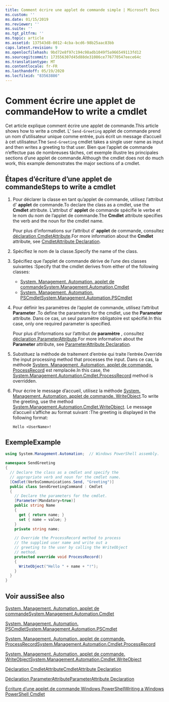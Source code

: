 ```yaml
---
title: Comment écrire une applet de commande simple | Microsoft Docs
ms.custom: ''
ms.date: 01/15/2019
ms.reviewer: ''
ms.suite: ''
ms.tgt_pltfrm: ''
ms.topic: article
ms.assetid: 137543d8-0012-4cba-bcd6-98b25aac83bb
caps.latest.revision: 9
ms.openlocfilehash: 9bd72e8f97c194c98adb1049f5a966549113fd12
ms.sourcegitcommit: 173556307d45d88de31086ce776770547eece64c
ms.translationtype: MT
ms.contentlocale: fr-FR
ms.lasthandoff: 05/19/2020
ms.locfileid: "83563886"
---
```

# <a name="how-to-write-a-cmdlet"></a><span data-ttu-id="def09-102">Comment écrire une applet de commande</span><span class="sxs-lookup"><span data-stu-id="def09-102">How to write a cmdlet</span></span>

<span data-ttu-id="def09-103">Cet article explique comment écrire une applet de commande.</span><span class="sxs-lookup"><span data-stu-id="def09-103">This article shows how to write a cmdlet.</span></span> <span data-ttu-id="def09-104">L' `Send-Greeting` applet de commande prend un nom d’utilisateur unique comme entrée, puis écrit un message d’accueil à cet utilisateur.</span><span class="sxs-lookup"><span data-stu-id="def09-104">The `Send-Greeting` cmdlet takes a single user name as input and then writes a greeting to that user.</span></span> <span data-ttu-id="def09-105">Bien que l’applet de commande n’effectue pas de nombreuses tâches, cet exemple illustre les principales sections d’une applet de commande.</span><span class="sxs-lookup"><span data-stu-id="def09-105">Although the cmdlet does not do much work, this example demonstrates the major sections of a cmdlet.</span></span>

## <a name="steps-to-write-a-cmdlet"></a><span data-ttu-id="def09-106">Étapes d’écriture d’une applet de commande</span><span class="sxs-lookup"><span data-stu-id="def09-106">Steps to write a cmdlet</span></span>

1. <span data-ttu-id="def09-107">Pour déclarer la classe en tant qu’applet de commande, utilisez l’attribut d' **applet** de commande.</span><span class="sxs-lookup"><span data-stu-id="def09-107">To declare the class as a cmdlet, use the **Cmdlet** attribute.</span></span> <span data-ttu-id="def09-108">L’attribut d' **applet** de commande spécifie le verbe et le nom du nom de l’applet de commande.</span><span class="sxs-lookup"><span data-stu-id="def09-108">The **Cmdlet** attribute specifies the verb and the noun for the cmdlet name.</span></span>

   <span data-ttu-id="def09-109">Pour plus d’informations sur l’attribut d' **applet** de commande, consultez [déclaration CmdletAttribute](cmdlet-attribute-declaration.md).</span><span class="sxs-lookup"><span data-stu-id="def09-109">For more information about the **Cmdlet** attribute, see [CmdletAttribute Declaration](cmdlet-attribute-declaration.md).</span></span>

2. <span data-ttu-id="def09-110">Spécifiez le nom de la classe.</span><span class="sxs-lookup"><span data-stu-id="def09-110">Specify the name of the class.</span></span>

3. <span data-ttu-id="def09-111">Spécifiez que l’applet de commande dérive de l’une des classes suivantes :</span><span class="sxs-lookup"><span data-stu-id="def09-111">Specify that the cmdlet derives from either of the following classes:</span></span>

   * [<span data-ttu-id="def09-112">System. Management. Automation. applet de commande</span><span class="sxs-lookup"><span data-stu-id="def09-112">System.Management.Automation.Cmdlet</span></span>](/dotnet/api/System.Management.Automation.Cmdlet)
   * [<span data-ttu-id="def09-113">System. Management. Automation. PSCmdlet</span><span class="sxs-lookup"><span data-stu-id="def09-113">System.Management.Automation.PSCmdlet</span></span>](/dotnet/api/System.Management.Automation.PSCmdlet)

4. <span data-ttu-id="def09-114">Pour définir les paramètres de l’applet de commande, utilisez l’attribut **Parameter** .</span><span class="sxs-lookup"><span data-stu-id="def09-114">To define the parameters for the cmdlet, use the **Parameter** attribute.</span></span> <span data-ttu-id="def09-115">Dans ce cas, un seul paramètre obligatoire est spécifié.</span><span class="sxs-lookup"><span data-stu-id="def09-115">In this case, only one required parameter is specified.</span></span>

   <span data-ttu-id="def09-116">Pour plus d’informations sur l’attribut de **paramètre** , consultez [déclaration ParameterAttribute](parameter-attribute-declaration.md).</span><span class="sxs-lookup"><span data-stu-id="def09-116">For more information about the **Parameter** attribute, see [ParameterAttribute Declaration](parameter-attribute-declaration.md).</span></span>

5. <span data-ttu-id="def09-117">Substituez la méthode de traitement d’entrée qui traite l’entrée.</span><span class="sxs-lookup"><span data-stu-id="def09-117">Override the input processing method that processes the input.</span></span> <span data-ttu-id="def09-118">Dans ce cas, la méthode [System. Management. Automation. applet de commande. ProcessRecord](/dotnet/api/System.Management.Automation.Cmdlet.ProcessRecord) est remplacée.</span><span class="sxs-lookup"><span data-stu-id="def09-118">In this case, the [System.Management.Automation.Cmdlet.ProcessRecord](/dotnet/api/System.Management.Automation.Cmdlet.ProcessRecord) method is overridden.</span></span>

6. <span data-ttu-id="def09-119">Pour écrire le message d’accueil, utilisez la méthode [System. Management. Automation. applet de commande. WriteObject](/dotnet/api/System.Management.Automation.Cmdlet.WriteObject).</span><span class="sxs-lookup"><span data-stu-id="def09-119">To write the greeting, use the method [System.Management.Automation.Cmdlet.WriteObject](/dotnet/api/System.Management.Automation.Cmdlet.WriteObject).</span></span>
   <span data-ttu-id="def09-120">Le message d’accueil s’affiche au format suivant :</span><span class="sxs-lookup"><span data-stu-id="def09-120">The greeting is displayed in the following format:</span></span>

   ```Output
   Hello <UserName>!
   ```

## <a name="example"></a><span data-ttu-id="def09-121">Exemple</span><span class="sxs-lookup"><span data-stu-id="def09-121">Example</span></span>

```csharp
using System.Management.Automation;  // Windows PowerShell assembly.

namespace SendGreeting
{
  // Declare the class as a cmdlet and specify the
  // appropriate verb and noun for the cmdlet name.
  [Cmdlet(VerbsCommunications.Send, "Greeting")]
  public class SendGreetingCommand : Cmdlet
  {
    // Declare the parameters for the cmdlet.
    [Parameter(Mandatory=true)]
    public string Name
    {
      get { return name; }
      set { name = value; }
    }
    private string name;

    // Override the ProcessRecord method to process
    // the supplied user name and write out a
    // greeting to the user by calling the WriteObject
    // method.
    protected override void ProcessRecord()
    {
      WriteObject("Hello " + name + "!");
    }
  }
}
```

## <a name="see-also"></a><span data-ttu-id="def09-122">Voir aussi</span><span class="sxs-lookup"><span data-stu-id="def09-122">See also</span></span>

[<span data-ttu-id="def09-123">System. Management. Automation. applet de commande</span><span class="sxs-lookup"><span data-stu-id="def09-123">System.Management.Automation.Cmdlet</span></span>](/dotnet/api/System.Management.Automation.Cmdlet)

[<span data-ttu-id="def09-124">System. Management. Automation. PSCmdlet</span><span class="sxs-lookup"><span data-stu-id="def09-124">System.Management.Automation.PSCmdlet</span></span>](/dotnet/api/System.Management.Automation.PSCmdlet)

[<span data-ttu-id="def09-125">System. Management. Automation. applet de commande. ProcessRecord</span><span class="sxs-lookup"><span data-stu-id="def09-125">System.Management.Automation.Cmdlet.ProcessRecord</span></span>](/dotnet/api/System.Management.Automation.Cmdlet.ProcessRecord)

[<span data-ttu-id="def09-126">System. Management. Automation. applet de commande. WriteObject</span><span class="sxs-lookup"><span data-stu-id="def09-126">System.Management.Automation.Cmdlet.WriteObject</span></span>](/dotnet/api/System.Management.Automation.Cmdlet.WriteObject)

[<span data-ttu-id="def09-127">Déclaration CmdletAttribute</span><span class="sxs-lookup"><span data-stu-id="def09-127">CmdletAttribute Declaration</span></span>](cmdlet-attribute-declaration.md)

[<span data-ttu-id="def09-128">Déclaration ParameterAttribute</span><span class="sxs-lookup"><span data-stu-id="def09-128">ParameterAttribute Declaration</span></span>](parameter-attribute-declaration.md)

[<span data-ttu-id="def09-129">Écriture d’une applet de commande Windows PowerShell</span><span class="sxs-lookup"><span data-stu-id="def09-129">Writing a Windows PowerShell Cmdlet</span></span>](writing-a-windows-powershell-cmdlet.md)
